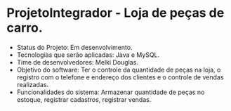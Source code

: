 # ProjetoIntegrador - Loja de peças de carro.
* Status do Projeto: Em desenvolvimento.
* Tecnologias que serão aplicadas: Java e MySQL.
* Time de desenvolvedores: Melki Douglas.
* Objetivo do software: Ter o controle da quantidade de peças na loja, o registro com o telefone e endereço dos clientes e o controle de vendas realizadas.
* Funcionalidades do sistema: Armazenar quantidade de peças no estoque, registrar cadastros, registrar vendas.               
